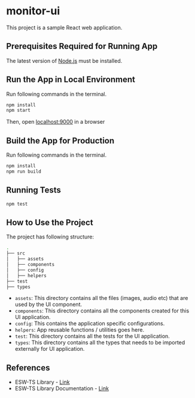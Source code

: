 # monitor-ui

This project is a sample React web application.

## Prerequisites Required for Running App

The latest version of [Node.js](https://nodejs.org/en/download/package-manager/) must be installed.

## Run the App in Local Environment

Run following commands in the terminal.

   ```bash
   npm install
   npm start
   ```

Then, open [localhost:9000](http://localhost:9000) in a browser

## Build the App for Production

Run following commands in the terminal.

```bash
npm install
npm run build
```

## Running Tests

```bash
npm test
```

## How to Use the Project

The project has following structure:

```bash
.
├── src
│   ├── assets
│   ├── components
│   ├── config
│   ├── helpers
├── test
├── types
```

* `assets`: This directory contains all the files (images, audio etc) that are used by the UI component.
* `components`: This directory contains all the components created for this UI application.
* `config`: This contains the application specific configurations.
* `helpers`: App reusable functions / utilities goes here.
* `test`: This directory contains all the tests for the UI application.
* `types`: This directory contains all the types that needs to be imported externally for UI application.

## References

* ESW-TS Library - [Link](https://tmtsoftware/esw-ts/)
* ESW-TS Library Documentation - [Link](https://tmtsoftware.github.io/esw-ts/)
